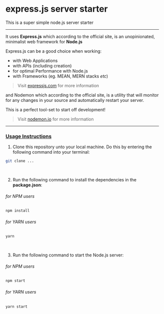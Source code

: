 # express.js server starter

This is a super simple node.js server starter

- - -

It uses **Express.js** which according to the official site, is an unopinionated, minimalist web framework for **Node.js**

Express.js can be a good choice when working:
* with Web Applications  
* with APIs (including creation)
* for optimal Performance with Node.js
* with Frameworks (eg. MEAN, MERN stacks _etc_)

> Visit [expressjs.com](https://expressjs.com/) for more information

and Nodemon which according to the official site, is a utility that will monitor for any changes in your source and automatically restart your server.

This is a perfect tool-set to start off development!

> Visit [nodemon.io](https://nodemon.io/) for more information

- - -

### [Usage Instructions]()

1. Clone this repository unto your local machine. Do this by entering the following command into your terminal:

```bash
git clone ...
```

<br />

2. Run the following command to install the dependencies in the **package.json**:

###### for NPM users
```bash
npm install
```

###### for YARN users
```bash
yarn
```

<br />

3. Run the following command to start the Node.js server:

###### for NPM users
```bash
npm start
```

###### for YARN users
```bash
yarn start
```
